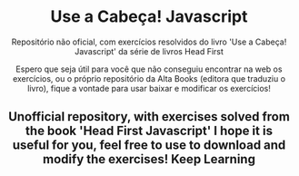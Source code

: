 <h1 align="center">Use a Cabeça! Javascript</h1>

<p align="center">Repositório não oficial, com exercícios resolvidos do livro 'Use a Cabeça! Javascript' da série de livros Head First </p>

<p align="center">Espero que seja útil para você que não conseguiu encontrar na web os exercícios, ou o próprio repositório da Alta Books (editora que traduziu o livro), fique a vontade
para usar baixar e modificar os exercícios! </p> 

<h2 align="center">Unofficial repository, with exercises solved from the book 'Head First Javascript'
I hope it is useful for you, feel free
to use to download and modify the exercises! Keep Learning</h2>
